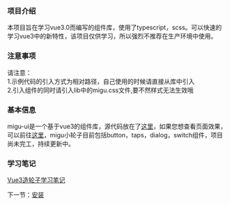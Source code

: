 ### 项目介绍

本项目旨在学习vue3.0而编写的组件库，使用了typescript，scss。可以快速的学习vue3中的新特性，该项目仅供学习，所以强烈不推荐在生产环境中使用。

### 注意事项

请注意：<br>1.示例代码的引入方式为相对路径，自己使用的时候请直接从库中引入<br>
2.引入组件的同时请引入lib中的migu.css文件,要不然样式无法生效哦

### 基本信息

migu-ui是一个基于vue3的组件库，源代码放在了[这里](https://github.com/aalldd/migu-ui)，如果您想查看页面效果，可以前往[这里](https://github.com/aalldd/migu-ui-website)，migu小轮子目前包括button，taps，dialog，switch组件，项目尚未完工，持续更新中。

### 学习笔记
[Vue3造轮子学习笔记](https://zhuanlan.zhihu.com/p/338767483)

下一节：[安装](#/doc/install)